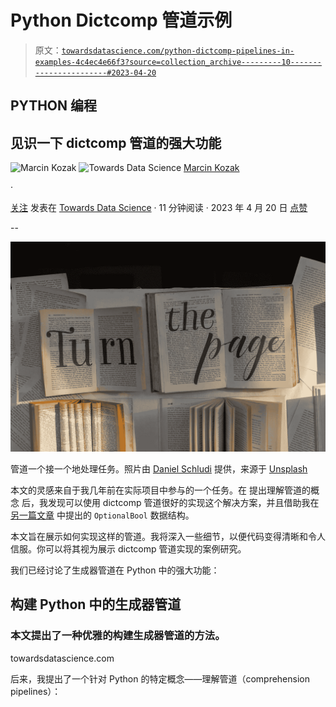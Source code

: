 # Python Dictcomp 管道示例

> 原文：[`towardsdatascience.com/python-dictcomp-pipelines-in-examples-4c4ec4e66f3?source=collection_archive---------10-----------------------#2023-04-20`](https://towardsdatascience.com/python-dictcomp-pipelines-in-examples-4c4ec4e66f3?source=collection_archive---------10-----------------------#2023-04-20)

## PYTHON 编程

## 见识一下 dictcomp 管道的强大功能

![Marcin Kozak](https://medium.com/@nyggus?source=post_page-----4c4ec4e66f3--------------------------------) [](https://towardsdatascience.com/?source=post_page-----4c4ec4e66f3--------------------------------)![Towards Data Science](https://towardsdatascience.com/?source=post_page-----4c4ec4e66f3--------------------------------) [Marcin Kozak](https://medium.com/@nyggus?source=post_page-----4c4ec4e66f3--------------------------------)

·

[关注](https://medium.com/m/signin?actionUrl=https%3A%2F%2Fmedium.com%2F_%2Fsubscribe%2Fuser%2F4762f0cff9b2&operation=register&redirect=https%3A%2F%2Ftowardsdatascience.com%2Fpython-dictcomp-pipelines-in-examples-4c4ec4e66f3&user=Marcin+Kozak&userId=4762f0cff9b2&source=post_page-4762f0cff9b2----4c4ec4e66f3---------------------post_header-----------) 发表在 [Towards Data Science](https://towardsdatascience.com/?source=post_page-----4c4ec4e66f3--------------------------------) · 11 分钟阅读 · 2023 年 4 月 20 日 [点赞](https://medium.com/m/signin?actionUrl=https%3A%2F%2Fmedium.com%2F_%2Fvote%2Ftowards-data-science%2F4c4ec4e66f3&operation=register&redirect=https%3A%2F%2Ftowardsdatascience.com%2Fpython-dictcomp-pipelines-in-examples-4c4ec4e66f3&user=Marcin+Kozak&userId=4762f0cff9b2&source=-----4c4ec4e66f3---------------------clap_footer-----------)

--

![](img/2d7b967369a43cb84c51293abe58fee0.png)

管道一个接一个地处理任务。照片由 [Daniel Schludi](https://unsplash.com/fr/@schluditsch?utm_source=medium&utm_medium=referral) 提供，来源于 [Unsplash](https://unsplash.com/?utm_source=medium&utm_medium=referral)

本文的灵感来自于我几年前在实际项目中参与的一个任务。在 提出理解管道的概念 后，我发现可以使用 dictcomp 管道很好的实现这个解决方案，并且借助我在 [另一篇文章](https://medium.com/pythoniq/an-optionalbool-type-for-python-none-false-or-true-7667e9cc6dd8) 中提出的 `OptionalBool` 数据结构。

本文旨在展示如何实现这样的管道。我将深入一些细节，以便代码变得清晰和令人信服。你可以将其视为展示 dictcomp 管道实现的案例研究。

我们已经讨论了生成器管道在 Python 中的强大功能：

## 构建 Python 中的生成器管道

### 本文提出了一种优雅的构建生成器管道的方法。

towardsdatascience.com

后来，我提出了一个针对 Python 的特定概念——理解管道（comprehension pipelines）：
